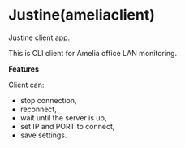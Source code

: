 # Justine(ameliaclient)
Justine client app.

This is CLI client for Amelia office LAN monitoring. 

**Features**

Client can:
* stop connection,
* reconnect,
* wait until the server is up,
* set IP and PORT to connect,
* save settings.


